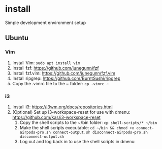 # install

Simple development environment setup

## Ubuntu

### Vim

1. Install Vim: `sudo apt install vim`
1. Install fzf: https://github.com/junegunn/fzf
1. Install fzf.vim: https://github.com/junegunn/fzf.vim
1. Install ripgrep: https://github.com/BurntSushi/ripgrep
1. Copy the .vimrc file to the ~ folder: `cp .vimrc ~`

### i3

1. Install i3: https://i3wm.org/docs/repositories.html
1. (Optional) Set up i3-workspace-reset for use with dmenu: https://github.com/kas/i3-workspace-reset
    1. Copy the shell scripts to the ~/bin folder: `cp shell-scripts/* ~/bin`
    1. Make the shell scripts executable: `cd ~/bin && chmod +x connect-airpods-pro.sh connect-output.sh disconnect-airpods-pro.sh disconnect-output.sh`
    1. Log out and log back in to use the shell scripts in dmenu
